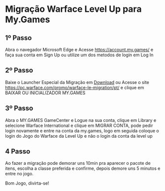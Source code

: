 # Migração Warface Level Up para My.Games

## 1º Passo
Abra o navegador Microsoft Edge e Acesse https://account.my.games/ e faça sua conta em Sign Up ou utilize um dos metodos de login em Log In

## 2º Passo
Baixe o Launcher Especial da Migração em [Download](https://static.gc.my.com/WarfaceMycomBrLoader.exe) ou Acesse o site https://pc.warface.com/promo/warface-le-migration/pt/ e clique em BAIXAR OU INICIALIZADOR MY.GAMES

## 3º Passo
Abra o MY.GAMES GameCenter e Logue na sua conta, clique em Library e selecione Warface International e clique em MIGRAR CONTA, pode pedir login novamente e entre na conta da my.games, logo em seguida coloque o login do Jogo do Warface da Level Up e não o login da conta da level up

## 4 Passo
Ao fazer a migração pode demorar uns 10min pra aparecer o pacote de itens, escolha a classe preferida e confirme, depois demore uns 5 minutos e entre no jogo.

Bom Jogo, divirta-se!

